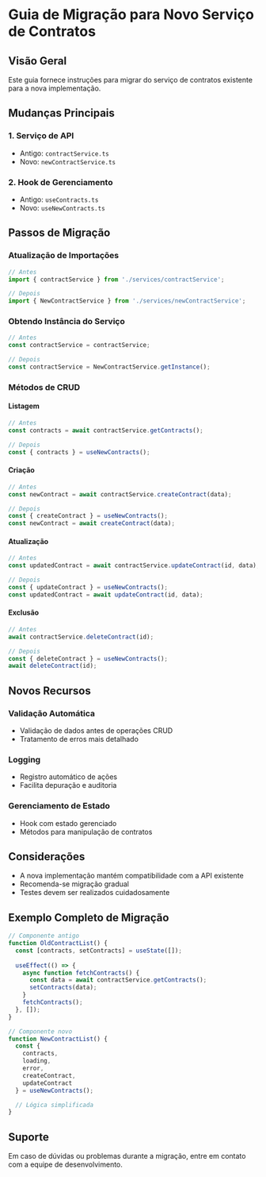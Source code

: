 # Guia de Migração para Novo Serviço de Contratos

## Visão Geral

Este guia fornece instruções para migrar do serviço de contratos existente para a nova implementação.

## Mudanças Principais

### 1. Serviço de API
- Antigo: `contractService.ts`
- Novo: `newContractService.ts`

### 2. Hook de Gerenciamento
- Antigo: `useContracts.ts`
- Novo: `useNewContracts.ts`

## Passos de Migração

### Atualização de Importações
```typescript
// Antes
import { contractService } from './services/contractService';

// Depois
import { NewContractService } from './services/newContractService';
```

### Obtendo Instância do Serviço
```typescript
// Antes
const contractService = contractService;

// Depois
const contractService = NewContractService.getInstance();
```

### Métodos de CRUD

#### Listagem
```typescript
// Antes
const contracts = await contractService.getContracts();

// Depois
const { contracts } = useNewContracts();
```

#### Criação
```typescript
// Antes
const newContract = await contractService.createContract(data);

// Depois
const { createContract } = useNewContracts();
const newContract = await createContract(data);
```

#### Atualização
```typescript
// Antes
const updatedContract = await contractService.updateContract(id, data);

// Depois
const { updateContract } = useNewContracts();
const updatedContract = await updateContract(id, data);
```

#### Exclusão
```typescript
// Antes
await contractService.deleteContract(id);

// Depois
const { deleteContract } = useNewContracts();
await deleteContract(id);
```

## Novos Recursos

### Validação Automática
- Validação de dados antes de operações CRUD
- Tratamento de erros mais detalhado

### Logging
- Registro automático de ações
- Facilita depuração e auditoria

### Gerenciamento de Estado
- Hook com estado gerenciado
- Métodos para manipulação de contratos

## Considerações

- A nova implementação mantém compatibilidade com a API existente
- Recomenda-se migração gradual
- Testes devem ser realizados cuidadosamente

## Exemplo Completo de Migração

```typescript
// Componente antigo
function OldContractList() {
  const [contracts, setContracts] = useState([]);
  
  useEffect(() => {
    async function fetchContracts() {
      const data = await contractService.getContracts();
      setContracts(data);
    }
    fetchContracts();
  }, []);
}

// Componente novo
function NewContractList() {
  const { 
    contracts, 
    loading, 
    error, 
    createContract, 
    updateContract 
  } = useNewContracts();

  // Lógica simplificada
}
```

## Suporte

Em caso de dúvidas ou problemas durante a migração, entre em contato com a equipe de desenvolvimento.
